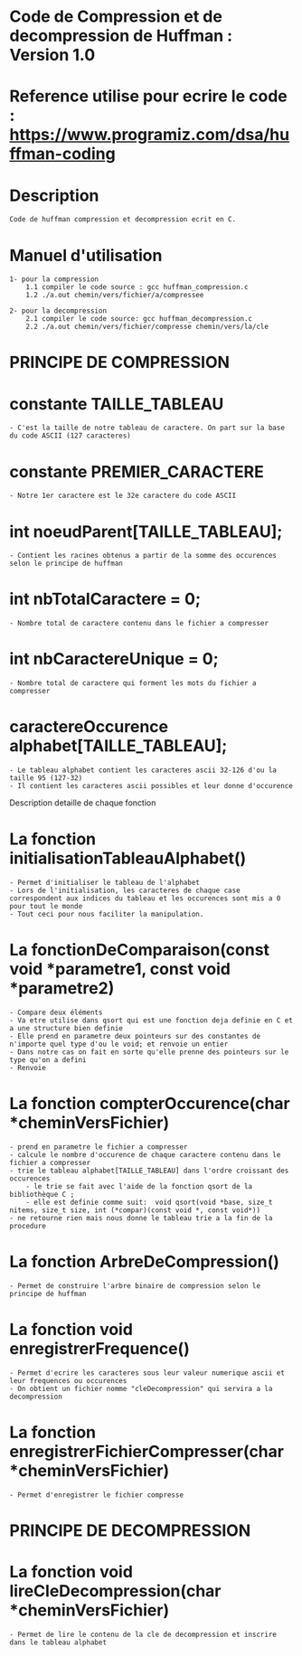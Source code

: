 # Code de Compression et de decompression de Huffman : Version 1.0

# Reference utilise pour ecrire le code : https://www.programiz.com/dsa/huffman-coding

# Description

	Code de huffman compression et decompression ecrit en C.


# Manuel d'utilisation 
	
	1- pour la compression 
		1.1 compiler le code source : gcc huffman_compression.c
		1.2 ./a.out chemin/vers/fichier/a/compressee

	2- pour la decompression
		2.1 compiler le code source: gcc huffman_decompression.c
		2.2 ./a.out chemin/vers/fichier/compresse chemin/vers/la/cle  

# PRINCIPE DE COMPRESSION # 

# constante TAILLE_TABLEAU 
    - C'est la taille de notre tableau de caractere. On part sur la base du code ASCII (127 caracteres)

# constante PREMIER_CARACTERE
    - Notre 1er caractere est le 32e caractere du code ASCII

# int noeudParent[TAILLE_TABLEAU];
    - Contient les racines obtenus a partir de la somme des occurences selon le principe de huffman

# int nbTotalCaractere = 0; 
    - Nombre total de caractere contenu dans le fichier a compresser

# int nbCaractereUnique = 0; 
    - Nombre total de caractere qui forment les mots du fichier a compresser

# caractereOccurence alphabet[TAILLE_TABLEAU]; 
    - Le tableau alphabet contient les caracteres ascii 32-126 d'ou la taille 95 (127-32)
    - Il contient les caracteres ascii possibles et leur donne d'occurence

Description detaille de chaque fonction

# La fonction initialisationTableauAlphabet()
    - Permet d'initialiser le tableau de l'alphabet
    - Lors de l'initialisation, les caracteres de chaque case correspondent aux indices du tableau et les occurences sont mis a 0 pour tout le monde
    - Tout ceci pour nous faciliter la manipulation. 

# La fonctionDeComparaison(const void *parametre1, const void *parametre2)
    - Compare deux éléments 
    - Va etre utilise dans qsort qui est une fonction deja definie en C et a une structure bien definie
    - Elle prend en parametre deux pointeurs sur des constantes de n'importe quel type d'ou le void; et renvoie un entier
    - Dans notre cas on fait en sorte qu'elle prenne des pointeurs sur le type qu'on a defini
    - Renvoie


# La fonction compterOccurence(char *cheminVersFichier) 
    - prend en parametre le fichier a compresser
    - calcule le nombre d'occurence de chaque caractere contenu dans le fichier a compresser
    - trie le tableau alphabet[TAILLE_TABLEAU] dans l'ordre croissant des occurences
        - le trie se fait avec l'aide de la fonction qsort de la bibliothèque C ; 
        - elle est definie comme suit:  void qsort(void *base, size_t nitems, size_t size, int (*compar)(const void *, const void*)) 
    - ne retourne rien mais nous donne le tableau trie a la fin de la procedure

# La fonction ArbreDeCompression()
    - Permet de construire l'arbre binaire de compression selon le principe de huffman

# La fonction void enregistrerFrequence()
    - Permet d'ecrire les caracteres sous leur valeur numerique ascii et leur frequences ou occurences 
    - On obtient un fichier nomme "cleDecompression" qui servira a la decompression

# La fonction enregistrerFichierCompresser(char *cheminVersFichier)
    - Permet d'enregistrer le fichier compresse

# PRINCIPE DE DECOMPRESSION # 

# La fonction void lireCleDecompression(char *cheminVersFichier) 
    - Permet de lire le contenu de la cle de decompression et inscrire dans le tableau alphabet
